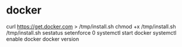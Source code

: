 # docker
curl https://get.docker.com > /tmp/install.sh
chmod +x /tmp/install.sh
/tmp/install.sh
sestatus
setenforce 0
systemctl start docker
systemctl enable docker
docker version
